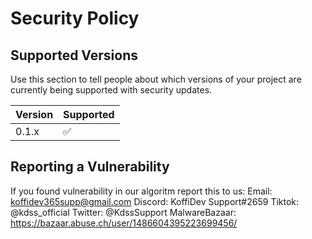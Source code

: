 # Security Policy

## Supported Versions

Use this section to tell people about which versions of your project are
currently being supported with security updates.

| Version | Supported          |
| ------- | ------------------ |
| 0.1.x   | :white_check_mark: |


## Reporting a Vulnerability

If you found vulnerability in our algoritm report this to us:
Email: koffidev365supp@gmail.com 
Discord: KoffiDev Support#2659 
Tiktok: @kdss_official 
Twitter: @KdssSupport 
MalwareBazaar: https://bazaar.abuse.ch/user/1486604395223699456/ 
